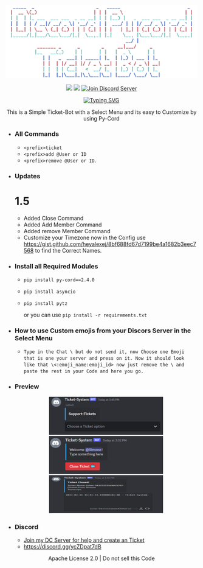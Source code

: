 <p align=center><img src="/images/banner.png"></p>

<p align=center>
<a href="https://github.com/Simoneeeeeeee/Discord-Select-Menu-Ticket-Bot"><img src="https://img.shields.io/github/stars/Simoneeeeeeee/Discord-Select-Menu-Ticket-Bot?colorA=363a4f&colorB=b7bdf8&style=for-the-badge"></a>
<a href="https://github.com/Simoneeeeeeee/Discord-Select-Menu-Ticket-Bot/archive/refs/heads/main.zip"><img src="https://custom-icon-badges.demolab.com/badge/-Download-F25278?style=for-the-badge&logo=download&logoColor=white"><a>
<a href="https://discord.gg/ycZDpat7dB" target="blank">
<img src="https://img.shields.io/discord/1096820059940331530?label=Join%20Community&logo=discord&style=flat-square" alt="Join Discord Server"/></a>
</p>
<p align=center><a href="https://git.io/typing-svg"><img src="https://readme-typing-svg.demolab.com?font=Fira+Code&size=24&duration=4000&pause=1000&color=F70000&width=435&lines=THIS+BOT+IS+WRITTEN+IN+PY-CORD" alt="Typing SVG" /></a></p>
<p align=center>This is a Simple Ticket-Bot with a Select Menu and its easy to Customize by using Py-Cord</p>

- ### All Commands
  - `<prefix>ticket`
  - `<prefix>add @User or ID`
  - `<prefix>remove @User or ID`.
- ### Updates
  # 1.5
  - Added Close Command
  - Added Add Member Command
  - Added remove Member Command
  - Customize your Timezone now in the Config use https://gist.github.com/heyalexej/8bf688fd67d7199be4a1682b3eec7568 to find the Correct Names.
- ### Install all Required Modules
  - `pip install py-cord==2.4.0`
  - `pip install asyncio`
  - `pip install pytz`

    or you can use `pip install -r requirements.txt`
- ### How to use Custom emojis from your Discors Server in the Select Menu
  - `Type in the Chat \ but do not send it, now Choose one Emoji that is one your server and press on it. Now it should look like that \<:emoji_name:emoji_id> now just remove the \ and paste the rest in your Code and here you go.`
- ### Preview
    <p align=center><img src="/images/image1.png"><img src="/images/image2.png"><img src="/images/image3.png"><p>
- ### Discord
  - <a href="https://discord.gg/ycZDpat7dB">Join my DC Server for help and create an Ticket</a>
  - https://discord.gg/ycZDpat7dB
  
<p align="center">Apache License 2.0 | Do not sell this Code</p>
